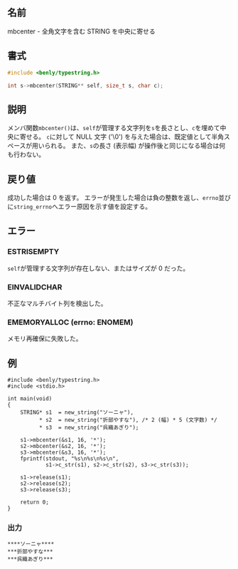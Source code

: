## 名前

mbcenter - 全角文字を含む STRING を中央に寄せる

## 書式

```c
#include <benly/typestring.h>

int s->mbcenter(STRING** self, size_t s, char c);
```

## 説明

メンバ関数`mbcenter()`は、`self`が管理する文字列を`s`を長さとし、`c`を埋めて中央に寄せる。
`c`に対して NULL 文字 ('\0') を与えた場合は、既定値として半角スペースが用いられる。
また、`s`の長さ (表示幅) が操作後と同じになる場合は何も行わない。

## 戻り値

成功した場合は 0 を返す。
エラーが発生した場合は負の整数を返し、`errno`並びに`string_errno`へエラー原因を示す値を設定する。

## エラー

### ESTRISEMPTY

`self`が管理する文字列が存在しない、またはサイズが 0 だった。

### EINVALIDCHAR

不正なマルチバイト列を検出した。

### EMEMORYALLOC (errno: ENOMEM)

メモリ再確保に失敗した。

## 例

```
#include <benly/typestring.h>
#include <stdio.h>

int main(void)
{
    STRING* s1  = new_string("ソーニャ"),
          * s2  = new_string("折部やすな"), /* 2 (幅) * 5 (文字数) */
          * s3  = new_string("呉織あぎり");

    s1->mbcenter(&s1, 16, '*');
    s2->mbcenter(&s2, 16, '*');
    s3->mbcenter(&s3, 16, '*');
    fprintf(stdout, "%s\n%s\n%s\n",
            s1->c_str(s1), s2->c_str(s2), s3->c_str(s3));

    s1->release(s1);
    s2->release(s2);
    s3->release(s3);

    return 0;
}
```

### 出力

```
****ソーニャ****
***折部やすな***
***呉織あぎり***
```
